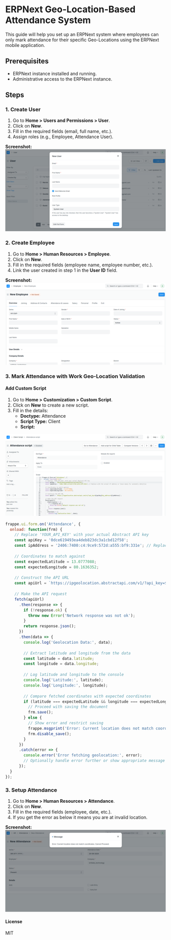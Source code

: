 # ERPNext Geo-Location-Based Attendance System

This guide will help you set up an ERPNext system where employees can only mark attendance for their specific Geo-Locations using the ERPNext mobile application.

## Prerequisites

- ERPNext instance installed and running.
- Administrative access to the ERPNext instance.

## Steps

### 1. Create User

1. Go to **Home > Users and Permissions > User**.
2. Click on **New**.
3. Fill in the required fields (email, full name, etc.).
4. Assign roles (e.g., Employee, Attendance User).

**Screenshot:**
![Create User](./assets/user_creation.png)

### 2. Create Employee

1. Go to **Home > Human Resources > Employee**.
2. Click on **New**.
3. Fill in the required fields (employee name, employee number, etc.).
4. Link the user created in step 1 in the **User ID** field.

**Screenshot:**
![Create Employee](./assets/employee_creation.png)


### 3. Mark Attendance with Work Geo-Location Validation

#### Add Custom Script

1. Go to **Home > Customization > Custom Script**.
2. Click on **New** to create a new script.
3. Fill in the details:
    - **Doctype:** Attendance
    - **Script Type:** Client
    - **Script:**

![Setup Attendance](./assets/attendance_script.png)

```javascript
frappe.ui.form.on('Attendance', {
  onload: function(frm) {
    // Replace 'YOUR_API_KEY' with your actual Abstract API key
    const apiKey = '0dce619493ea4deb823dc3a1cbd12f58';
    const ipAddress = '2406:7400:c4:9ce9:572d:a555:bf9:331e'; // Replace with the actual IP address or leave empty for automatic detection

    // Coordinates to match against
    const expectedLatitude = 13.0777088;
    const expectedLongitude = 80.1636352;

    // Construct the API URL
    const apiUrl = `https://ipgeolocation.abstractapi.com/v1/?api_key=${apiKey}&ip_address=${ipAddress}`;

    // Make the API request
    fetch(apiUrl)
      .then(response => {
        if (!response.ok) {
          throw new Error('Network response was not ok');
        }
        return response.json();
      })
      .then(data => {
        console.log('Geolocation Data:', data);

        // Extract latitude and longitude from the data
        const latitude = data.latitude;
        const longitude = data.longitude;

        // Log latitude and longitude to the console
        console.log('Latitude:', latitude);
        console.log('Longitude:', longitude);

        // Compare fetched coordinates with expected coordinates
        if (latitude === expectedLatitude && longitude === expectedLongitude) {
          // Proceed with saving the document
          frm.save();
        } else {
          // Show error and restrict saving
          frappe.msgprint('Error: Current location does not match coordinates. Cannot Proceed.');
          frm.disable_save();
        }
      })
      .catch(error => {
        console.error('Error fetching geolocation:', error);
        // Optionally handle error further or show appropriate message
      });
  }
});

```
### 3. Setup Attendance

1. Go to **Home > Human Resources > Attendance**.
2. Click on **New**.
3. Fill in the required fields (employee, date, etc.).
4. If you get the error as below it means you are at invalid location.

**Screenshot:**
![Setup Attendance](./assets/Attendance_geolocation_error.png)

#### License

MIT